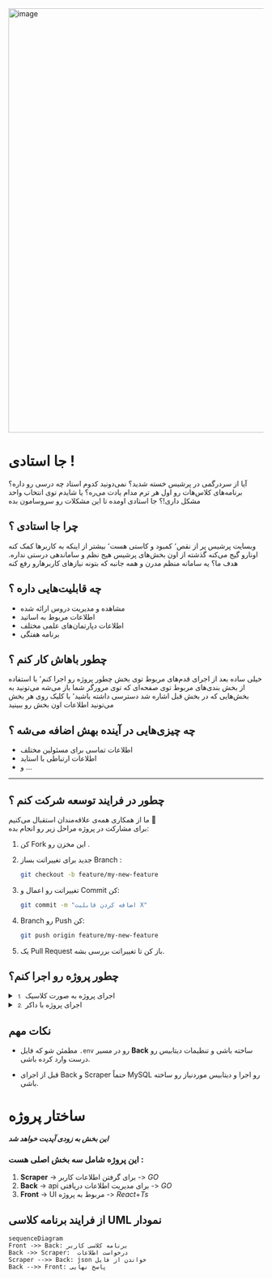 
<img width="1470" height="837" alt="image" src="https://github.com/user-attachments/assets/8ea584fb-3c4c-4edc-b567-92e02156b00b" />

#  جا استادی !


آیا از سردرگمی‌ در پرشیس خسته شدید؟ نمی‌دونید کدوم استاد چه درسی رو داره؟ برنامه‌های کلاس‌هات رو اول هر ترم مدام یادت می‌ره؟ یا شایدم توی انتخاب واحد مشکل داری!؟ جا استادی اومده تا این مشکلات رو سروسامون بده

## چرا جا استادی ؟

وبسایت پرشیس پر از نقص٬ کمبود و کاستی هست٬ بیشتر از اینکه به کاربرها کمک کنه اونارو گیج می‌کنه گذشته از اون  بخش‌های پرشیس هیج نظم و ساماندهی درستی نداره.  هدف ما؟ ‌یه سامانه منظم مدرن و همه جانبه که بتونه نیازهای کاربرهارو رفع کنه

## چه قابلیت‌هایی داره ؟

-  مشاهده و مدیریت دروس ارائه شده
- اطلاعات مربوط به اساتید
-  اطلاعات دپارتمان‌های علمی مختلف  
- برنامه هفتگی

## چطور باهاش کار کنم ؟
خیلی ساده بعد از اجرای قدم‌های مربوط توی بخش چطور پروژه رو اجرا کنم٬ با استفاده از بخش بندی‌های مربوط توی صفحه‌ای که توی مرورگر شما باز می‌شه می‌تونید به بخش‌هایی که در بخش قبل اشاره شد دسترسی داشته باشید٬ با کلیک روی هر بخش می‌تونید اطلاعات اون بخش رو ببینید 

## چه چیزی‌هایی در آینده بهش اضافه می‌شه ؟

- اطلاعات تماسی برای مسئولین مختلف 
- اطلاعات ارتباطی با استاید 
- و ... 


----------

## چطور در فرایند توسعه شرکت کنم ؟

ما از همکاری همه‌ی علاقه‌مندان استقبال می‌کنیم 🚀  
برای مشارکت در پروژه مراحل زیر رو انجام بده:

1. کن Fork این مخزن رو .
2. جدید برای تغییراتت بساز  Branch :
   ```bash
   git checkout -b feature/my-new-feature

3. تغییراتت رو اعمال و Commit کن:
    
    ```bash
    git commit -m "اضافه کردن قابلیت X"
    
    ```
    
4.  Branch رو Push کن:
    
    ```bash
    git push origin feature/my-new-feature
    
    ```
    
5.  یک Pull Request باز کن تا تغییراتت بررسی بشه.
    


## چطور پروژه رو اجرا کنم؟
<details>
   <summary>⒈ اجرای پروژه به صورت کلاسیک </summary>

این پروژه شامل سه بخشه:  **Front (React + TS)**،  **Back (Go API)**  و  **Scraper (Go)**.  
در ادامه روش اجرای هر بخش رو می‌بینی:

----------

### 🔎 Scraper (Go)

```bash
cd Scraper
go mod tidy
go run main.go

```

### ⚙️ Back (Go Fiber API)

```bash
cd Back
go mod tidy
go run main.go

```

### 🖥️ Front (React + TS)

```bash
cd Front
npm install
npm run dev

```

سپس مرورگر رو باز کن و به آدرس  [http://localhost:5173](http://localhost:5173/)  برو.


به طور پیش‌فرض API روی پورت  `:3000`  در دسترس خواهد بود.

 </details>
 <details>
   <summary>⒉ اجرای پروژه با داکر</summary>

   1. نصب Docker (در صورت نبود) 
   
   ```shell
   curl -fsSL https://get.docker.com | sh
   ```
   
   2. کلون کردن پروژه
   
   ```shell
   git clone https://github.com/AlirezaSaadatmand/Ja-Ostadi.git
   cd Ja-Ostadi
   ```
   3. ساخت شبکه Docker   
   ```shell
   docker network create \
      --driver=bridge \
      --subnet=192.168.25.0/24 \
      --ip-range=192.168.25.0/24 \
      --gateway=192.168.25.254 \
      Ja_Ostadi_network
   ```
   4. اجرای پروژه
   ```shell
   docker compose up -d --build
   
   ```
   
   </details>


## نکات مهم

-   مطمئن شو که فایل  `.env`  رو در مسیر  **Back**  ساخته باشی و تنظیمات دیتابیس رو درست وارد کرده باشی.
    
-   قبل از اجرای Back و Scraper حتماً MySQL رو اجرا و دیتابیس موردنیاز رو ساخته باشی.
        



# ساختار پروژه
***این بخش به زودی آپدیت خواهد شد***

### این پروژه شامل سه بخش اصلی هست :

 1. **Scraper** -> برای گرفتن اطلاعات کاربر -> _GO_   
 2. **Back** -> api  برای مدیریت اطلاعات دریافتی -> _GO_  
 3.  **Front** -> UI مربوط به پروژه -> _React_+_Ts_

##  از فرایند برنامه کلاسی UML نمودار


```mermaid
sequenceDiagram
Front ->> Back: برنامه کلاسی کاربر
Back ->> Scraper:  درخواست اطلاعات
Scraper -->> Back: json خواندن از فایل 
Back -->> Front: پاسخ نهایی

```
